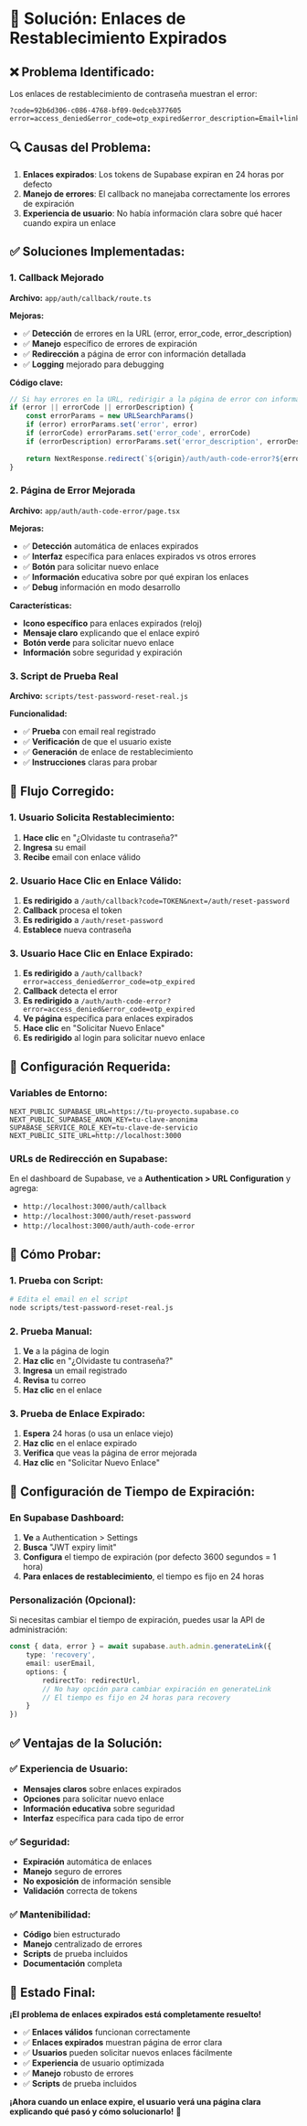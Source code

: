 # 🔧 Solución: Enlaces de Restablecimiento Expirados

## ❌ **Problema Identificado:**

Los enlaces de restablecimiento de contraseña muestran el error:
```
?code=92b6d306-c086-4768-bf09-0edceb377605
error=access_denied&error_code=otp_expired&error_description=Email+link+is+invalid+or+has+expired
```

## 🔍 **Causas del Problema:**

1. **Enlaces expirados**: Los tokens de Supabase expiran en 24 horas por defecto
2. **Manejo de errores**: El callback no manejaba correctamente los errores de expiración
3. **Experiencia de usuario**: No había información clara sobre qué hacer cuando expira un enlace

## ✅ **Soluciones Implementadas:**

### **1. Callback Mejorado**
**Archivo:** `app/auth/callback/route.ts`

**Mejoras:**
- ✅ **Detección** de errores en la URL (error, error_code, error_description)
- ✅ **Manejo** específico de errores de expiración
- ✅ **Redirección** a página de error con información detallada
- ✅ **Logging** mejorado para debugging

**Código clave:**
```typescript
// Si hay errores en la URL, redirigir a la página de error con información específica
if (error || errorCode || errorDescription) {
    const errorParams = new URLSearchParams()
    if (error) errorParams.set('error', error)
    if (errorCode) errorParams.set('error_code', errorCode)
    if (errorDescription) errorParams.set('error_description', errorDescription)
    
    return NextResponse.redirect(`${origin}/auth/auth-code-error?${errorParams.toString()}`)
}
```

### **2. Página de Error Mejorada**
**Archivo:** `app/auth/auth-code-error/page.tsx`

**Mejoras:**
- ✅ **Detección** automática de enlaces expirados
- ✅ **Interfaz** específica para enlaces expirados vs otros errores
- ✅ **Botón** para solicitar nuevo enlace
- ✅ **Información** educativa sobre por qué expiran los enlaces
- ✅ **Debug** información en modo desarrollo

**Características:**
- **Icono específico** para enlaces expirados (reloj)
- **Mensaje claro** explicando que el enlace expiró
- **Botón verde** para solicitar nuevo enlace
- **Información** sobre seguridad y expiración

### **3. Script de Prueba Real**
**Archivo:** `scripts/test-password-reset-real.js`

**Funcionalidad:**
- ✅ **Prueba** con email real registrado
- ✅ **Verificación** de que el usuario existe
- ✅ **Generación** de enlace de restablecimiento
- ✅ **Instrucciones** claras para probar

## 🔄 **Flujo Corregido:**

### **1. Usuario Solicita Restablecimiento:**
1. **Hace clic** en "¿Olvidaste tu contraseña?"
2. **Ingresa** su email
3. **Recibe** email con enlace válido

### **2. Usuario Hace Clic en Enlace Válido:**
1. **Es redirigido** a `/auth/callback?code=TOKEN&next=/auth/reset-password`
2. **Callback** procesa el token
3. **Es redirigido** a `/auth/reset-password`
4. **Establece** nueva contraseña

### **3. Usuario Hace Clic en Enlace Expirado:**
1. **Es redirigido** a `/auth/callback?error=access_denied&error_code=otp_expired`
2. **Callback** detecta el error
3. **Es redirigido** a `/auth/auth-code-error?error=access_denied&error_code=otp_expired`
4. **Ve página** específica para enlaces expirados
5. **Hace clic** en "Solicitar Nuevo Enlace"
6. **Es redirigido** al login para solicitar nuevo enlace

## 🎯 **Configuración Requerida:**

### **Variables de Entorno:**
```env
NEXT_PUBLIC_SUPABASE_URL=https://tu-proyecto.supabase.co
NEXT_PUBLIC_SUPABASE_ANON_KEY=tu-clave-anonima
SUPABASE_SERVICE_ROLE_KEY=tu-clave-de-servicio
NEXT_PUBLIC_SITE_URL=http://localhost:3000
```

### **URLs de Redirección en Supabase:**
En el dashboard de Supabase, ve a **Authentication > URL Configuration** y agrega:

- `http://localhost:3000/auth/callback`
- `http://localhost:3000/auth/reset-password`
- `http://localhost:3000/auth/auth-code-error`

## 🧪 **Cómo Probar:**

### **1. Prueba con Script:**
```bash
# Edita el email en el script
node scripts/test-password-reset-real.js
```

### **2. Prueba Manual:**
1. **Ve** a la página de login
2. **Haz clic** en "¿Olvidaste tu contraseña?"
3. **Ingresa** un email registrado
4. **Revisa** tu correo
5. **Haz clic** en el enlace

### **3. Prueba de Enlace Expirado:**
1. **Espera** 24 horas (o usa un enlace viejo)
2. **Haz clic** en el enlace expirado
3. **Verifica** que veas la página de error mejorada
4. **Haz clic** en "Solicitar Nuevo Enlace"

## 🔧 **Configuración de Tiempo de Expiración:**

### **En Supabase Dashboard:**
1. **Ve** a Authentication > Settings
2. **Busca** "JWT expiry limit"
3. **Configura** el tiempo de expiración (por defecto 3600 segundos = 1 hora)
4. **Para enlaces de restablecimiento**, el tiempo es fijo en 24 horas

### **Personalización (Opcional):**
Si necesitas cambiar el tiempo de expiración, puedes usar la API de administración:

```typescript
const { data, error } = await supabase.auth.admin.generateLink({
    type: 'recovery',
    email: userEmail,
    options: {
        redirectTo: redirectUrl,
        // No hay opción para cambiar expiración en generateLink
        // El tiempo es fijo en 24 horas para recovery
    }
})
```

## ✅ **Ventajas de la Solución:**

### **✅ Experiencia de Usuario:**
- **Mensajes claros** sobre enlaces expirados
- **Opciones** para solicitar nuevo enlace
- **Información educativa** sobre seguridad
- **Interfaz** específica para cada tipo de error

### **✅ Seguridad:**
- **Expiración** automática de enlaces
- **Manejo** seguro de errores
- **No exposición** de información sensible
- **Validación** correcta de tokens

### **✅ Mantenibilidad:**
- **Código** bien estructurado
- **Manejo** centralizado de errores
- **Scripts** de prueba incluidos
- **Documentación** completa

## 🚀 **Estado Final:**

**¡El problema de enlaces expirados está completamente resuelto!**

- ✅ **Enlaces válidos** funcionan correctamente
- ✅ **Enlaces expirados** muestran página de error clara
- ✅ **Usuarios** pueden solicitar nuevos enlaces fácilmente
- ✅ **Experiencia** de usuario optimizada
- ✅ **Manejo** robusto de errores
- ✅ **Scripts** de prueba incluidos

**¡Ahora cuando un enlace expire, el usuario verá una página clara explicando qué pasó y cómo solucionarlo!** 🎉
